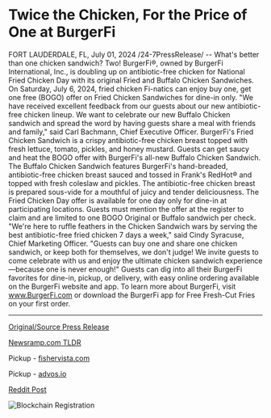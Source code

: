 # Twice the Chicken, For the Price of One at BurgerFi

FORT LAUDERDALE, FL, July 01, 2024 /24-7PressRelease/ -- What's better than one chicken sandwich? Two! BurgerFi®, owned by BurgerFi International, Inc., is doubling up on antibiotic-free chicken for National Fried Chicken Day with its original Fried and Buffalo Chicken Sandwiches. On Saturday, July 6, 2024, fried chicken Fi-natics can enjoy buy one, get one free (BOGO) offer on Fried Chicken Sandwiches for dine-in only.   "We have received excellent feedback from our guests about our new antibiotic-free chicken lineup. We want to celebrate our new Buffalo Chicken sandwich and spread the word by having guests share a meal with friends and family," said Carl Bachmann, Chief Executive Officer.  BurgerFi's Fried Chicken Sandwich is a crispy antibiotic-free chicken breast topped with fresh lettuce, tomato, pickles, and honey mustard. Guests can get saucy and heat the BOGO offer with BurgerFi's all-new Buffalo Chicken Sandwich. The Buffalo Chicken Sandwich features BurgerFi's hand-breaded, antibiotic-free chicken breast sauced and tossed in Frank's RedHot® and topped with fresh coleslaw and pickles. The antibiotic-free chicken breast is prepared sous-vide for a mouthful of juicy and tender deliciousness.  The Fried Chicken Day offer is available for one day only for dine-in at participating locations. Guests must mention the offer at the register to claim and are limited to one BOGO Original or Buffalo sandwich per check.   "We're here to ruffle feathers in the Chicken Sandwich wars by serving the best antibiotic-free fried chicken 7 days a week," said Cindy Syracuse, Chief Marketing Officer. "Guests can buy one and share one chicken sandwich, or keep both for themselves, we don't judge! We invite guests to come celebrate with us and enjoy the ultimate chicken sandwich experience—because one is never enough!"  Guests can dig into all their BurgerFi favorites for dine-in, pickup, or delivery, with easy online ordering available on the BurgerFi website and app. To learn more about BurgerFi, visit www.BurgerFi.com or download the BurgerFi app for Free Fresh-Cut Fries on your first order. 

---

[Original/Source Press Release](https://www.24-7pressrelease.com/press-release/512179/twice-the-chicken-for-the-price-of-one-at-burgerfi)
                    

[Newsramp.com TLDR](https://newsramp.com/curated-news/burgerfi-r-doubles-up-on-antibiotic-free-chicken-for-national-fried-chicken-day/3c35b418e642db2931837168cad3b7d2) 


Pickup - [fishervista.com](https://fishervista.com/en/burgerfi-offers-bogo-chicken-sandwiches-for-national-fried-chicken-day/20244657)

Pickup - [advos.io](https://advos.io/en/burgerfi-celebrates-national-fried-chicken-day-with-bogo-offer/20244657)
 



[Reddit Post](https://www.reddit.com/r/newsramp/comments/1dtpwbk/burgerfi_doubles_up_on_antibioticfree_chicken_for/) 



![Blockchain Registration](https://cdn.newsramp.app/24-7PressRelease/qrcode/247/2/joltvfZE.webp)
